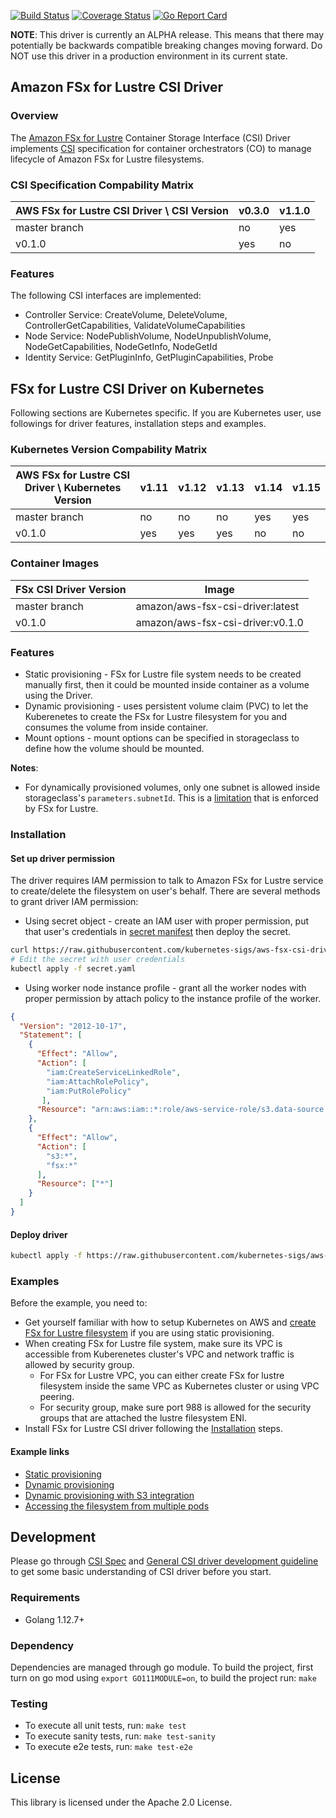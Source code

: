 [![Build Status](https://travis-ci.org/kubernetes-sigs/aws-fsx-csi-driver.svg?branch=master)](https://travis-ci.org/kubernetes-sigs/aws-fsx-csi-driver)
[![Coverage Status](https://coveralls.io/repos/github/kubernetes-sigs/aws-fsx-csi-driver/badge.svg?branch=master)](https://coveralls.io/github/kubernetes-sigs/aws-fsx-csi-driver?branch=master)
[![Go Report Card](https://goreportcard.com/badge/github.com/kubernetes-sigs/aws-fsx-csi-driver)](https://goreportcard.com/report/github.com/kubernetes-sigs/aws-fsx-csi-driver)

**NOTE**: This driver is currently an ALPHA release. This means that there may potentially be backwards compatible breaking changes moving forward. Do NOT use this driver in a production environment in its current state.

## Amazon FSx for Lustre CSI Driver
### Overview

The [Amazon FSx for Lustre](https://aws.amazon.com/fsx/lustre/) Container Storage Interface (CSI) Driver implements [CSI](https://github.com/container-storage-interface/spec/blob/master/spec.md) specification for container orchestrators (CO) to manage lifecycle of Amazon FSx for Lustre filesystems.

### CSI Specification Compability Matrix
| AWS FSx for Lustre CSI Driver \ CSI Version       | v0.3.0| v1.1.0 |
|---------------------------------------------------|-------|--------|
| master branch                                     | no    | yes    |
| v0.1.0                                            | yes   | no     |

### Features
The following CSI interfaces are implemented:
* Controller Service: CreateVolume, DeleteVolume, ControllerGetCapabilities, ValidateVolumeCapabilities
* Node Service: NodePublishVolume, NodeUnpublishVolume, NodeGetCapabilities, NodeGetInfo, NodeGetId
* Identity Service: GetPluginInfo, GetPluginCapabilities, Probe

## FSx for Lustre CSI Driver on Kubernetes
Following sections are Kubernetes specific. If you are Kubernetes user, use followings for driver features, installation steps and examples.

### Kubernetes Version Compability Matrix
| AWS FSx for Lustre CSI Driver \ Kubernetes Version| v1.11 | v1.12 | v1.13 | v1.14 | v1.15 |
|---------------------------------------------------|-------|-------|-------|-------|-------|
| master branch                                     | no    | no    | no    | yes   | yes   |
| v0.1.0                                            | yes   | yes   | yes   | no    | no    |

### Container Images
|FSx CSI Driver Version     | Image                               |
|---------------------------|-------------------------------------|
|master branch              |amazon/aws-fsx-csi-driver:latest     |
|v0.1.0                     |amazon/aws-fsx-csi-driver:v0.1.0     |

### Features
* Static provisioning - FSx for Lustre file system needs to be created manually first, then it could be mounted inside container as a volume using the Driver.
* Dynamic provisioning - uses persistent volume claim (PVC) to let the Kuberenetes to create the FSx for Lustre filesystem for you and consumes the volume from inside container.
* Mount options - mount options can be specified in storageclass to define how the volume should be mounted.

**Notes**:
* For dynamically provisioned volumes, only one subnet is allowed inside storageclass's `parameters.subnetId`. This is a [limitation](https://docs.aws.amazon.com/fsx/latest/APIReference/API_CreateFileSystem.html#FSx-CreateFileSystem-request-SubnetIds) that is enforced by FSx for Lustre.

### Installation
#### Set up driver permission
The driver requires IAM permission to talk to Amazon FSx for Lustre service to create/delete the filesystem on user's behalf. There are several methods to grant driver IAM permission:
* Using secret object - create an IAM user with proper permission, put that user's credentials in [secret manifest](../deploy/kubernetes/secret.yaml) then deploy the secret.

```sh
curl https://raw.githubusercontent.com/kubernetes-sigs/aws-fsx-csi-driver/master/deploy/kubernetes/secret.yaml > secret.yaml
# Edit the secret with user credentials
kubectl apply -f secret.yaml
```

* Using worker node instance profile - grant all the worker nodes with proper permission by attach policy to the instance profile of the worker.

```json
{
  "Version": "2012-10-17",
  "Statement": [
    {
      "Effect": "Allow",
      "Action": [
        "iam:CreateServiceLinkedRole",
        "iam:AttachRolePolicy",
        "iam:PutRolePolicy"
       ],
      "Resource": "arn:aws:iam::*:role/aws-service-role/s3.data-source.lustre.fsx.amazonaws.com/*"
    },
    {
      "Effect": "Allow",
      "Action": [
        "s3:*",
        "fsx:*"
      ],
      "Resource": ["*"]
    }
  ]
}
```

#### Deploy driver
```sh
kubectl apply -f https://raw.githubusercontent.com/kubernetes-sigs/aws-fsx-csi-driver/master/deploy/kubernetes/manifest.yaml
```

### Examples
Before the example, you need to:
* Get yourself familiar with how to setup Kubernetes on AWS and [create FSx for Lustre filesystem](https://docs.aws.amazon.com/fsx/latest/LustreGuide/getting-started.html#getting-started-step1) if you are using static provisioning.
* When creating FSx for Lustre file system, make sure its VPC is accessible from Kuberenetes cluster's VPC and network traffic is allowed by security group. 
  * For FSx for Lustre VPC, you can either create FSx for lustre filesystem inside the same VPC as Kubernetes cluster or using VPC peering.
  * For security group, make sure port 988 is allowed for the security groups that are attached the lustre filesystem ENI.
* Install FSx for Lustre CSI driver following the [Installation](README.md#Installation) steps.

#### Example links
* [Static provisioning](../examples/kubernetes/static_provisioning/README.md)
* [Dynamic provisioning](../examples/kubernetes/dynamic_provisioning/README.md)
* [Dynamic provisioning with S3 integration](../examples/kubernetes/dynamic_provisioning_s3/README.md)
* [Accessing the filesystem from multiple pods](../examples/kubernetes/multiple_pods/README.md)

## Development
Please go through [CSI Spec](https://github.com/container-storage-interface/spec/blob/master/spec.md) and [General CSI driver development guideline](https://kubernetes-csi.github.io/docs/Development.html) to get some basic understanding of CSI driver before you start.

### Requirements
* Golang 1.12.7+

### Dependency
Dependencies are managed through go module. To build the project, first turn on go mod using `export GO111MODULE=on`, to build the project run: `make`

### Testing
* To execute all unit tests, run: `make test`
* To execute sanity tests, run: `make test-sanity`
* To execute e2e tests, run: `make test-e2e`

## License
This library is licensed under the Apache 2.0 License. 
